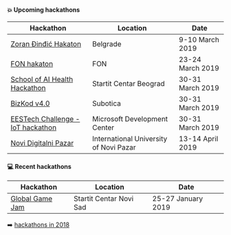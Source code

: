 #### :boom: Upcoming hackathons

| Hackathon | Location | Date |
| --------- | -------- | ---- |
| [Zoran Đinđić Hakaton](http://www.hakatonzorandjindjic.rs/) | Belgrade | 9-10 March 2019 |
| [FON hakaton](http://hakaton.fonis.rs/) | FON | 23-24 March 2019 |
| [School of AI Health Hackathon](https://www.eventbrite.com/e/school-of-ai-health-hackathon-2019-belgrade-serbia-tickets-56859163288) | Startit Centar Beograd | 30-31 March 2019 |
| [BizKod v4.0](http://bizkod.rs/) | Subotica | 30-31 March 2019 |
| [EESTech Challenge - IoT hackathon](https://www.facebook.com/events/266191320968843/) | Microsoft Development Center | 30-31 March 2019 |
| [Novi Digitalni Pazar](https://ictdc.rs/hakaton/) | International University of Novi Pazar | 13-14 April 2019 |

#### :computer: Recent hackathons

| Hackathon | Location | Date |
| --------- | -------- | ---- |
| [Global Game Jam](https://globalgamejam.org/2019/jam-sites/startit-centar-novi-sad) | Startit Centar Novi Sad | 25-27 January 2019 |

:arrow_right: [hackathons in 2018](2018.md)
